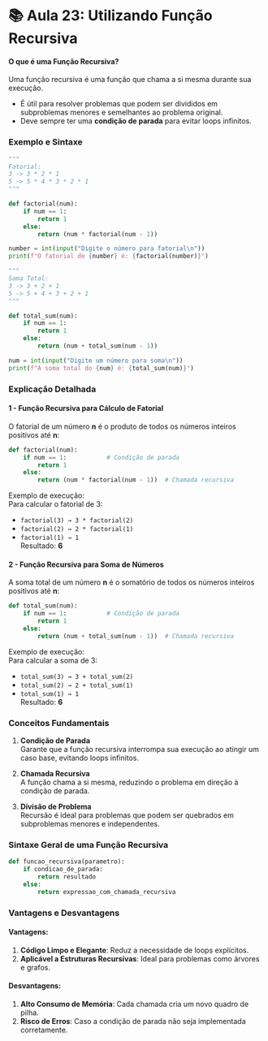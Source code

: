 # 📚 Aula 23: Utilizando Função Recursiva

#### **O que é uma Função Recursiva?**  
Uma função recursiva é uma função que chama a si mesma durante sua execução.  
- É útil para resolver problemas que podem ser divididos em subproblemas menores e semelhantes ao problema original.  
- Deve sempre ter uma **condição de parada** para evitar loops infinitos.  

### Exemplo e Sintaxe

```python
"""
Fatorial:
3 -> 3 * 2 * 1
5 -> 5 * 4 * 3 * 2 * 1
"""

def factorial(num):
    if num == 1:
        return 1
    else:
        return (num * factorial(num - 1))

number = int(input("Digite o número para fatorial\n"))
print(f"O fatorial de {number} é: {factorial(number)}")

"""
Soma Total:
3 -> 3 + 2 + 1
5 -> 5 + 4 + 3 + 2 + 1
"""

def total_sum(num):
    if num == 1:
        return 1
    else:
        return (num + total_sum(num - 1))

num = int(input("Digite um número para soma\n"))
print(f"A soma total do {num} é: {total_sum(num)}")
```

### Explicação Detalhada

#### **1 - Função Recursiva para Cálculo de Fatorial**
O fatorial de um número **n** é o produto de todos os números inteiros positivos até **n**:
```python
def factorial(num):
    if num == 1:           # Condição de parada
        return 1
    else:
        return (num * factorial(num - 1))  # Chamada recursiva
```

Exemplo de execução:  
Para calcular o fatorial de 3:  
- `factorial(3) → 3 * factorial(2)`  
- `factorial(2) → 2 * factorial(1)`  
- `factorial(1) → 1`  
Resultado: **6**

#### **2 - Função Recursiva para Soma de Números**
A soma total de um número **n** é o somatório de todos os números inteiros positivos até **n**:
```python
def total_sum(num):
    if num == 1:           # Condição de parada
        return 1
    else:
        return (num + total_sum(num - 1))  # Chamada recursiva
```

Exemplo de execução:  
Para calcular a soma de 3:  
- `total_sum(3) → 3 + total_sum(2)`  
- `total_sum(2) → 2 + total_sum(1)`  
- `total_sum(1) → 1`  
Resultado: **6**

### Conceitos Fundamentais

1. **Condição de Parada**  
   Garante que a função recursiva interrompa sua execução ao atingir um caso base, evitando loops infinitos.  
   
2. **Chamada Recursiva**  
   A função chama a si mesma, reduzindo o problema em direção à condição de parada.  

3. **Divisão de Problema**  
   Recursão é ideal para problemas que podem ser quebrados em subproblemas menores e independentes.  

### Sintaxe Geral de uma Função Recursiva

```python
def funcao_recursiva(parametro):
    if condicao_de_parada:
        return resultado
    else:
        return expressao_com_chamada_recursiva
```

### Vantagens e Desvantagens

#### **Vantagens:**
1. **Código Limpo e Elegante**: Reduz a necessidade de loops explícitos.  
2. **Aplicável a Estruturas Recursivas**: Ideal para problemas como árvores e grafos.  

#### **Desvantagens:**
1. **Alto Consumo de Memória**: Cada chamada cria um novo quadro de pilha.  
2. **Risco de Erros**: Caso a condição de parada não seja implementada corretamente.  
